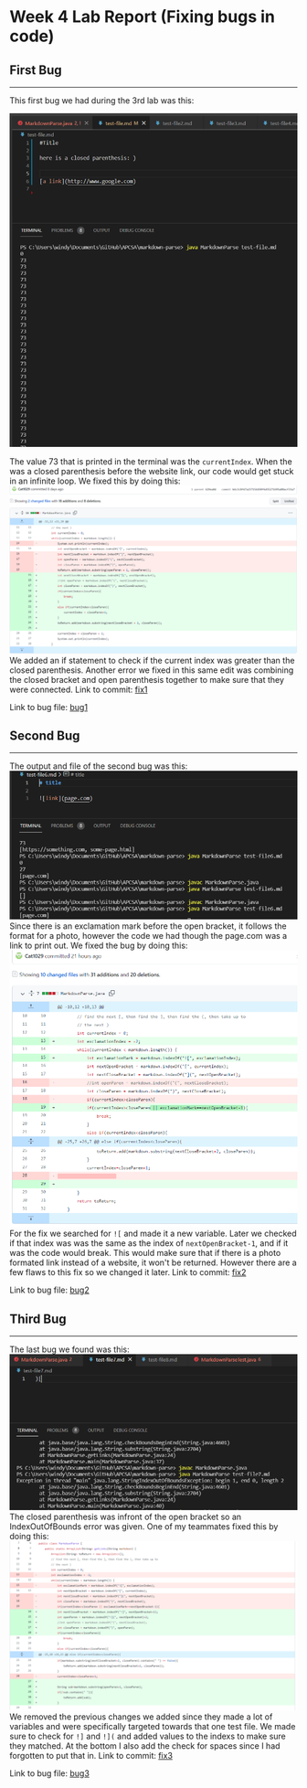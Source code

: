 # Week 4 Lab Report (Fixing bugs in code)
## First Bug


---

This first bug we had during the 3rd lab was this:

![bug1](photos/result1.PNG)

The value 73 that is printed in the terminal was the `currentIndex`. When the was a closed parenthesis before the website link, our code would get stuck in an infinite loop. We fixed this by doing this:
![fix1](photos/fix1.PNG)
We added an if statement to check if the current index was greater than the closed parenthesis. Another error we fixed in this same edit was combining the closed bracket and open parenthesis together to make sure that they were connected.
Link to commit: [fix1](https://github.com/c5du/markdown-parse/commit/b4c3c8fd7a237154450f6d55271695a80acf33a7)

Link to bug file: [bug1](https://github.com/c5du/markdown-parse/blob/main/break-file.md)

## Second Bug

---

The output and file of the second bug was this:
![bug2](photos/result2.PNG)
Since there is an exclamation mark before the open bracket, it follows the format for a photo, however the code we had though the page.com was a link to print out. We fixed the bug by doing this:
![fix2](photos/fix2.PNG)
For the fix we searched for `![` and made it a new variable. Later we checked if that index was was the same as the index of `nextOpenBracket-1`, and if it was the code would break. This would make sure that if there is a photo formated link instead of a website, it won't be returned. However there are a few flaws to this fix so we changed it later.
Link to commit: [fix2](https://github.com/c5du/markdown-parse/commit/8bd251976a54b2a546b9f178285dd97dcf507681)

Link to bug file: [bug2](https://github.com/c5du/markdown-parse/edit/main/test-file6.md)

## Third Bug

---

The last bug we found was this:
![result3](photos/result3.PNG)
The closed parenthesis was infront of the open bracket so an IndexOutOfBounds error was given. One of my teammates fixed this by doing this:
![fix3](photos/fix3.PNG)
We removed the previous changes we added since they made a lot of variables and were specifically targeted towards that one test file. We made sure to check for `!]` and `!](` and added values to the indexs to make sure they matched. At the bottom I also add the check for spaces since I had forgotten to put that in.
Link to commit: [fix3](https://github.com/c5du/markdown-parse/commit/f2927688c1a5bff5d3d1c7987b32656bfb3b4cec)

Link to bug file: [bug3](https://github.com/c5du/markdown-parse/blob/main/test-file7.md)

